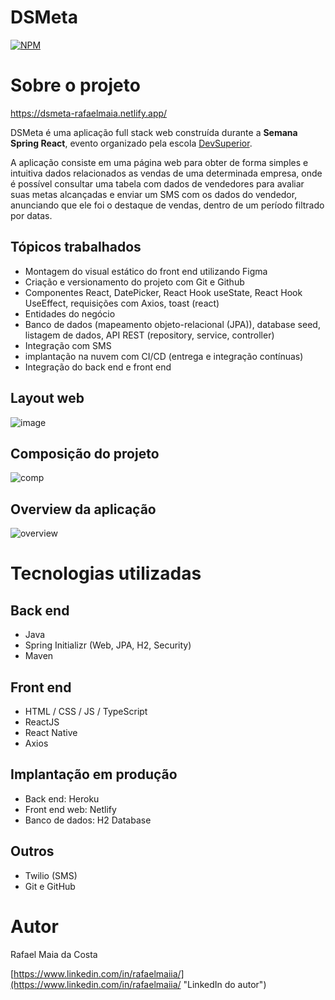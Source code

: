 # DSMeta
[![NPM](https://img.shields.io/npm/l/react)](https://github.com/rafaelmaiia/dsmeta/blob/main/LICENSE) 

# Sobre o projeto

https://dsmeta-rafaelmaia.netlify.app/

DSMeta é uma aplicação full stack web construída durante a **Semana Spring React**, evento organizado pela escola [DevSuperior](https://devsuperior.com "Site da DevSuperior").

A aplicação consiste em uma página web para obter de forma simples e intuitiva dados relacionados as vendas de uma determinada empresa, onde é possível consultar uma tabela com dados de vendedores para avaliar suas metas alcançadas e enviar um SMS com os dados do vendedor, anunciando que ele foi o destaque de vendas, dentro de um período filtrado por datas.

## Tópicos trabalhados
- Montagem do visual estático do front end utilizando Figma
- Criação e versionamento do projeto com Git e Github
- Componentes React, DatePicker, React Hook useState, React Hook UseEffect, requisições com Axios, toast (react)
- Entidades do negócio
- Banco de dados (mapeamento objeto-relacional (JPA)), database seed, listagem de dados, API REST (repository, service, controller)
- Integração com SMS
- implantação na nuvem com CI/CD (entrega e integração contínuas)
- Integração do back end e front end

## Layout web
![image](https://github.com/rafaelmaiia/dsmeta/assets/106180433/6d4740c7-ced9-40f9-91c6-a8d35899ee90)

## Composição do projeto
![comp](https://github.com/rafaelmaiia/dsmeta/assets/106180433/3964d370-ef89-4379-84bf-dcbb2280f2c9)

## Overview da aplicação
![overview](https://github.com/rafaelmaiia/dsmeta/assets/106180433/abaa0c49-a55a-41db-b5fc-afe333c05257)

# Tecnologias utilizadas
## Back end
- Java
- Spring Initializr (Web, JPA, H2, Security)
- Maven
## Front end
- HTML / CSS / JS / TypeScript
- ReactJS
- React Native
- Axios
## Implantação em produção
- Back end: Heroku
- Front end web: Netlify
- Banco de dados: H2 Database
## Outros
- Twilio (SMS)
- Git e GitHub

# Autor

Rafael Maia da Costa

[https://www.linkedin.com/in/rafaelmaiia/](https://www.linkedin.com/in/rafaelmaiia/ "LinkedIn do autor")
